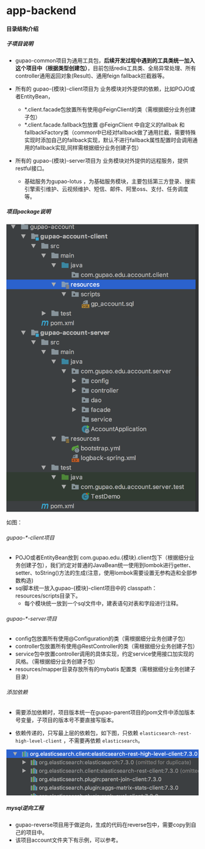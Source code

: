 # app-backend

#### 目录结构介绍
##### 子项目说明

* gupao-common项目为通用工具包，**后续开发过程中遇到的工具类统一加入这个项目中（根据类型创建包）**，目前包括redis工具类、全局异常处理、所有controller通用返回对象(Result<T>)、通用feign fallback拦截器等。
* 所有的 gupao-{模块}-client项目为 业务模块对外提供的依赖，比如POJO或者EntityBean，
    * *.client.facade包放置所有使用@FeignClient的类（需根据细分业务创建子包）
    * *.client.facade.fallback包放置 @FeignClient 中自定义的fallbak 和 fallbackFactory类（common中已经对fallback做了通用拦截，需要特殊实现时添加自己的fallback实现，默认不进行fallback属性配置时会调用通用的fallback实现,同样需根据细分业务创建子包）

* 所有的 gupao-{模块}-server项目为 业务模块对外提供的远程服务，提供restful接口。
  * 基础服务为gupao-lotus ，为基础服务模块，主要包括第三方登录、搜索引擎索引维护、云视频维护、短信、邮件、阿里oss、支付、任务调度等。

##### 项目package说明

![](包说明.png)

如图：

###### gupao-*-client项目

* POJO或者EntityBean放到 com.gupao.edu.{模块}.client包下（根据细分业务创建子包），我们约定对普通的JavaBean统一使用到lombok进行getter、setter、toString()方法的生成(注意，使用lombok需要设置无参构造和全部参数构造)
* sql脚本统一放入gupao-{模块}-client项目中的 classpath：resources/scripts目录下。
  * 每个模块统一放到一个sql文件中，建表语句对表和字段进行注释。

###### gupao-*-server项目

* config包放置所有使用@Configuration的类（需根据细分业务创建子包）
* controller包放置所有使用@RestController的类（需根据细分业务创建子包）
* service包中放置controller调用的具体实现，约定service使用接口加实现的风格。（需根据细分业务创建子包）
* resources/mapper目录存放所有的mybatis 配置类（需根据细分业务创建子目录）

###### 添加依赖

* 需要添加依赖时，项目版本统一在gupao-parent项目的pom文件中添加版本号变量，子项目的版本号不要直接写版本。

* 依赖传递的，只写最上层的依赖包，如下图，只依赖 `elasticsearch-rest-high-level-client` ，不需要再依赖 `elasticsearch`。

 ![](依赖传递.png)
 
 ##### mysql逆向工程
 * gupao-reverse项目用于做逆向，生成的代码在reverse包中，需要copy到自己的项目中。
 * 该项目account文件夹下有示例，可以参考。